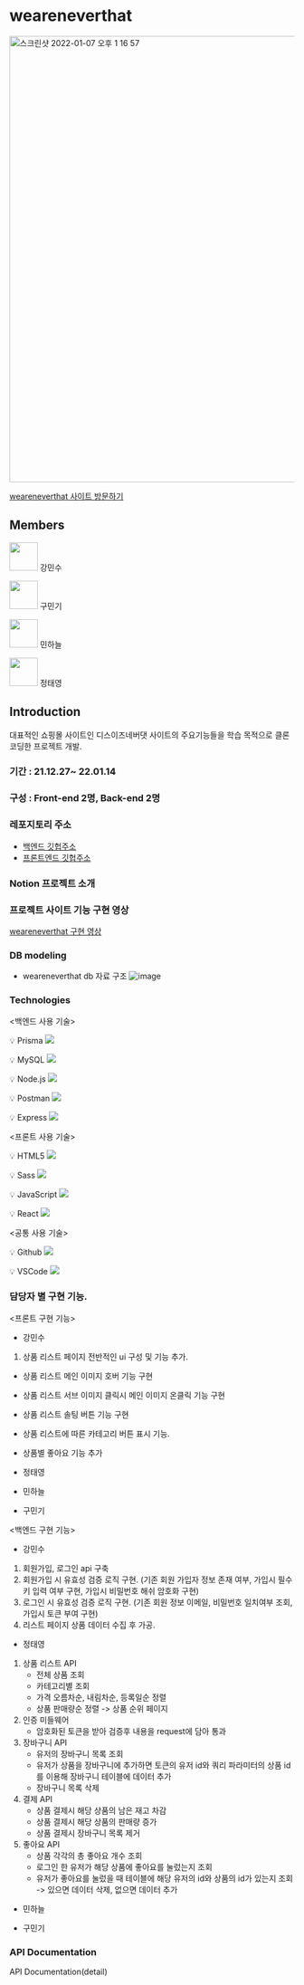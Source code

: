 # weareneverthat

<img width="789" alt="스크린샷 2022-01-07 오후 1 16 57" src="https://user-images.githubusercontent.com/90169703/148521986-5e50c8a5-a59d-444f-adce-863c7257613b.png">

[weareneverthat 사이트 방문하기]()

## Members

<img src="https://user-images.githubusercontent.com/90169703/148523187-60bd1fac-668c-46fb-8c52-f067c6db0338.png" width="50px" height="50px"/> 강민수

<img src="https://user-images.githubusercontent.com/90169703/148521624-e9bf350b-7e2c-43a0-be07-f624426b68fd.png" width="50px" height="50px"/> 구민기

<img src="https://user-images.githubusercontent.com/90169703/148523297-0ffe083d-0e89-434c-afce-a3a3d7a33782.png" width="50px" height="50px"/> 민하늘

<img src="https://user-images.githubusercontent.com/90169703/148523411-dc9e0188-5263-4959-854f-d330e5c36db1.png" width="50px" height="50px"/> 정태영

## Introduction

대표적인 쇼핑몰 사이트인 디스이즈네버댓 사이트의 주요기능들을 학습 목적으로 클론 코딩한 프로젝트 개발.

### 기간 : 21.12.27~ 22.01.14

### 구성 : Front-end 2명, Back-end 2명

### 레포지토리 주소

- [백엔드 깃헙주소](https://github.com/wecode-bootcamp-korea/fullstack3-1st-weareneverthat-backend)
- [프론트엔드 깃헙주소](https://github.com/wecode-bootcamp-korea/fullstack3-1st-weareneverthat-frontend)

### Notion 프로젝트 소개

### 프로젝트 사이트 기능 구현 영상

[weareneverthat 구현 영상]()

### DB modeling

- weareneverthat db 자료 구조
  ![image](https://user-images.githubusercontent.com/87692499/148669964-0b122018-4261-4944-9015-8f63ac483735.png)

### Technologies

<백엔드 사용 기술>

💡 Prisma
<img src="https://img.shields.io/badge/prisma-2D3748?style=for-the-badge&logo=prisma&logoColor=white">

💡 MySQL
<img src="https://img.shields.io/badge/mysql-4479A1?style=for-the-badge&logo=mysql&logoColor=white">

💡 Node.js
<img src="https://img.shields.io/badge/node.js-339933?style=for-the-badge&logo=node.js&logoColor=white">

💡 Postman
<img src="https://img.shields.io/badge/postman-FF6C37?style=for-the-badge&logo=postman&logoColor=white">

💡 Express
<img src="https://img.shields.io/badge/express-000000?style=for-the-badge&logo=express&logoColor=white">

<프론트 사용 기술>

💡 HTML5
<img src="https://img.shields.io/badge/html5-E34F26?style=for-the-badge&logo=html5&logoColor=white">

💡 Sass
<img src="https://img.shields.io/badge/sass-CC6699?style=for-the-badge&logo=sass&logoColor=white">

💡 JavaScript
<img src="https://img.shields.io/badge/javascript-F7DF1E?style=for-the-badge&logo=javascript&logoColor=black">

💡 React
<img src="https://img.shields.io/badge/react-61DAFB?style=for-the-badge&logo=react&logoColor=black">

<공통 사용 기술>

💡 Github
<img src="https://img.shields.io/badge/github-181717?style=for-the-badge&logo=github&logoColor=#181717">

💡 VSCode
<img src="https://img.shields.io/badge/visualstudiocode-007ACC?style=for-the-badge&logo=visualstudiocode&logoColor=white">

### 담당자 별 구현 기능.

<프론트 구현 기능>

- 강민수
1. 상품 리스트 페이지 전반적인 ui 구성 및 기능 추가.
- 상품 리스트 메인 이미지 호버 기능 구현
- 상품 리스트 서브 이미지 클릭시 메인 이미지 온클릭 기능 구현
- 상품 리스트 솔팅 버튼 기능 구현
- 상품 리스트에 따른 카테고리 버튼 표시 기능.
- 상품별 좋아요 기능 추가 

- 정태영

- 민하늘

- 구민기

<백엔드 구현 기능>

- 강민수
1. 회원가입, 로그인 api 구축
2. 회원가입 시 유효성 검증 로직 구현. (기존 회원 가입자 정보 존재 여부, 가입시 필수키 입력 여부 구현, 가입시 비밀번호 해쉬 암호화 구현)
3. 로그인 시 유효성 검증 로직 구현. (기존 회원 정보 이메일, 비밀번호 일치여부 조회, 가입시 토큰 부여 구현)
4. 리스트 페이지 상품 데이터 수집 후 가공.

- 정태영

1. 상품 리스트 API
   - 전체 상품 조회
   - 카테고리별 조회
   - 가격 오름차순, 내림차순, 등록일순 정렬
   - 상품 판매량순 정렬 -> 상품 순위 페이지
2. 인증 미들웨어
   - 암호화된 토큰을 받아 검증후 내용을 request에 담아 통과
3. 장바구니 API
   - 유저의 장바구니 목록 조회
   - 유저가 상품을 장바구니에 추가하면 토큰의 유저 id와 쿼리 파라미터의 상품 id를 이용해 장바구니 테이블에 데이터 추가
   - 장바구니 목록 삭제
4. 결제 API
   - 상품 결제시 해당 상품의 남은 재고 차감
   - 상품 결제시 해당 상품의 판매량 증가
   - 상품 결제시 장바구니 목록 제거
5. 좋아요 API
   - 상품 각각의 총 좋아요 개수 조회
   - 로그인 한 유저가 해당 상품에 좋아요를 눌렀는지 조회
   - 유저가 좋아요를 눌렀을 때 테이블에 해당 유저의 id와 상품의 id가 있는지 조회 -> 있으면 데이터 삭제, 없으면 데이터 추가

- 민하늘

- 구민기

### API Documentation

API Documentation(detail)
